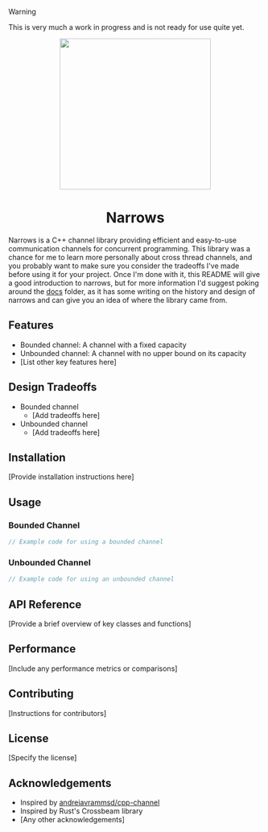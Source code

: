 > [!WARNING]
> This is very much a work in progress and is not ready for use quite yet.

<div align="center">
  <img src="https://github.com/nwad123/narrows/blob/main/doc/img/NarrowsGemini.png" width=300>

  <h1>
    Narrows
  </h1>
</div>

Narrows is a C++ channel library providing efficient and easy-to-use communication channels for concurrent programming. This library was a chance for me to learn more personally about cross thread channels, and you probably want to make sure you consider the tradeoffs I've made before using it for your project. Once I'm done with it, this README will give a good introduction to narrows, but for more information I'd suggest poking around the [docs](./doc/) folder, as it has some writing on the history and design of narrows and can give you an idea of where the library came from.

## Features

- Bounded channel: A channel with a fixed capacity
- Unbounded channel: A channel with no upper bound on its capacity
- [List other key features here]

## Design Tradeoffs

- Bounded channel
  - [Add tradeoffs here]
- Unbounded channel
  - [Add tradeoffs here]

## Installation

[Provide installation instructions here]

## Usage

### Bounded Channel

```cpp
// Example code for using a bounded channel
```

### Unbounded Channel

```cpp
// Example code for using an unbounded channel
```

## API Reference

[Provide a brief overview of key classes and functions]

## Performance

[Include any performance metrics or comparisons]

## Contributing

[Instructions for contributors]

## License

[Specify the license]

## Acknowledgements

- Inspired by [andreiavrammsd/cpp-channel](https://github.com/andreiavrammsd/cpp-channel)
- Inspired by Rust's Crossbeam library
- [Any other acknowledgements]
